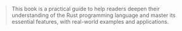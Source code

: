 > This book is a practical guide to help readers deepen their understanding of the Rust programming language and master its essential features, with real-world examples and applications.
